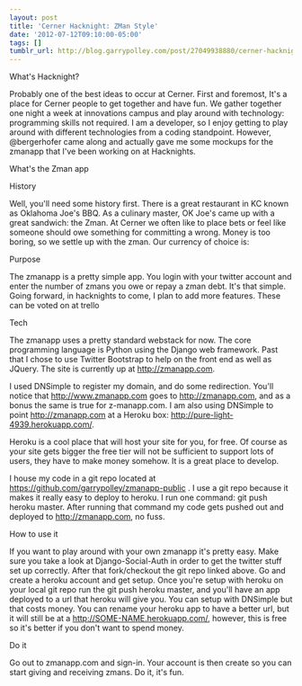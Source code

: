 ```yaml
---
layout: post
title: 'Cerner Hacknight: ZMan Style'
date: '2012-07-12T09:10:00-05:00'
tags: []
tumblr_url: http://blog.garrypolley.com/post/27049938880/cerner-hacknight-zman-style
---
```

What's Hacknight?

Probably one of the best ideas to occur at Cerner.  First and foremost, It's a place for Cerner people to get together and have fun.  We gather together one night a week at innovations campus and play around with technology: programming skills not required.  I am a developer, so I enjoy getting to play around with different technologies from a coding standpoint.  However, @bergerhofer came along and actually gave me some mockups for the zmanapp that I've been working on at Hacknights.

What's the Zman app

History

Well, you'll need some history first.  There is a great restaurant in KC known as Oklahoma Joe's BBQ.  As a culinary master, OK Joe's came up with a great sandwich: the Zman.  At Cerner we often like to place bets or feel like someone should owe something for committing a wrong.  Money is too boring, so we settle up with the zman.  Our currency of choice is:



Purpose

The zmanapp is a pretty simple app.  You login with your twitter account and enter the number of zmans you owe or repay a zman debt.  It's that simple.  Going forward, in hacknights to come, I plan to add more features.  These can be voted on at trello

Tech

The zmanapp uses a pretty standard webstack for now.   The core programming language is Python using the Django web framework.  Past that I chose to use Twitter Bootstrap to help on the front end as well as JQuery.  The site is currently up at http://zmanapp.com.

I used DNSimple to register my domain, and do some redirection.  You'll notice that http://www.zmanapp.com goes to http://zmanapp.com, and as a bonus the same is true for z-manapp.com.   I am also using DNSimple to point http://zmanapp.com at a Heroku box: http://pure-light-4939.herokuapp.com/.

Heroku is a cool place that will host your site for you, for free.  Of course as your site gets bigger the free tier will not be sufficient to support lots of users, they have to make money somehow.  It is a great place to develop.

I house my code in a git repo  located at https://github.com/garrypolley/zmanapp-public .  I use a git repo because it makes it really easy to deploy to heroku.  I run one command:  git push heroku master.   After running that command my code gets pushed out and deployed to http://zmanapp.com,  no fuss.

How to use it

If you want to play around with your own zmanapp it's pretty easy.  Make sure you take a look at Django-Social-Auth in order to get the twitter stuff set up correctly.  After that fork/checkout the git repo linked above.  Go and create a heroku account and get setup.  Once you're setup with heroku on your local git repo run the git push heroku master, and you'll have an app deployed to a url that heroku will give you.   You can setup with DNSimple but that costs money.  You can rename your heroku app to have a better url, but it will still be at a http://SOME-NAME.herokuapp.com/, however, this is free so it's better if you don't want to spend money.

Do it

Go out to zmanapp.com and sign-in.  Your account is then create so you can start giving and receiving zmans.  Do it, it's fun.
